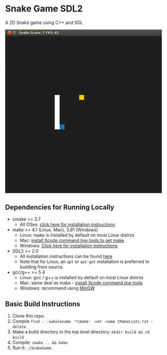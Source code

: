 # Snake Game SDL2
A 2D Snake game using C++ and SDL


<img src="snake_game.gif"/>

## Dependencies for Running Locally

* cmake >= 3.7
  * All OSes: [click here for installation instructions](https://cmake.org/install/)
* make >= 4.1 (Linux, Mac), 3.81 (Windows)
  * Linux: make is installed by default on most Linux distros
  * Mac: [install Xcode command line tools to get make](https://developer.apple.com/xcode/features/)
  * Windows: [Click here for installation instructions](http://gnuwin32.sourceforge.net/packages/make.htm)
* SDL2 >= 2.0
  * All installation instructions can be found [here](https://wiki.libsdl.org/Installation)
  * Note that for Linux, an `apt` or `apt-get` installation is preferred to building from source.
* gcc/g++ >= 5.4
  * Linux: gcc / g++ is installed by default on most Linux distros
  * Mac: same deal as make - [install Xcode command line tools](https://developer.apple.com/xcode/features/)
  * Windows: recommend using [MinGW](http://www.mingw.org/)

## Basic Build Instructions

1. Clone this repo.
2. Compile `find . -iwholename '*cmake' -not -name CMakeLists.txt -delete`
3. Make a build directory in the top level directory: `mkdir build && cd build`
4. Compile: `cmake .. && make`
5. Run it: `./SnakeGame`.

<!--
## Additional Functionality

I added another mode to the game where the computer can play the game itself, at the start of the game the user will choose one of 2 choices: 
1. to play the game in normal mode.
2. to let the computer play. :robot:

The `player.h` and `player.cpp` files contain the implementation of the computer player functionalities. The original files are slightly modifeid:

1. `main.cpp` prompts the user input to choose the game mode.
2. `game.h` and `game.cpp`. The `Game` class uniquely owns the `Player` objects that are dynamically initialized on the heap. The game constructor receives the game mode. If the user is playing, the `unique_ptr` remains uninitialized. If the computer is playing, the constructor initializes the `unique_ptr` and the instance of player.
3. `player.h` and `player.cpp`. The `Player` class is initialized with pointer addresses to the food and snake objects. Since the instance is allocated on the heap, calls to the class constructor and destructor are signaled to the console. The method `void play()` runs a simple search for the food and generate a key press event to set the direction of the snake.

## Rubric Points Addressed

### Loops, Functions, I/O
|Criteria| Description|
|--------|------------|
|The project demonstrates an understanding of C++ functions and control structures.|The initialization of the player is managed by `Game::SetPlayer()` and its execution by `Player::play()`. These functions package the core aspects of the functionality added, resulting in very minimal changes to the original code base.|
|The project accepts user input and processes the input.|I read the user's choice of game mode with `cin`, code the control flow defensively, and pass the choice of mode to the `Game` constructor.|

### Object Oriented Programming
|Criteria| Description|
|--------|------------|
|Classes use appropriate access specifiers for class members.|`Game` has a private unique pointer to its `Player` instance. Furthermore, `Player` contains a public `void play()` that is called from `Game::Run`. Its pointers to food and snake, however, are kept private since they are only necessary to implement the play method. |
|Class constructors utilize member initialization lists.|`Player`'s constructor uses initialization lists to define its private pointers.|
|Classes abstract implementation details from their interfaces.| `Player::play` abstracts the details of the player's strategies. `main` never sees the player and `Game` merely calls this function.|
|Classes follow an appropriate inheritance hierarchy.| `Player` is used as component of `Game` .|


### Memory Management
|Criteria| Description|
|--------|------------|
|The project uses scope / Resource Acquisition Is Initialization (RAII) where appropriate.|`Game` instances on self-playing mode utilize RAII with respect to its heap-allocated `Player` member. `Game`'s contructor initializes the unique pointer to the `Player` that the instance owns. Due to the utilization of a smart pointer, the player instance is deallocated when the pointer goes out of code (i.e., when the `Game` instance is destroyed).|
|The project uses smart pointers instead of raw pointers.|I use smart pointers as appropriate where i used a unique pointer that points to a player object as private member of the `Game` Class  |
-->
